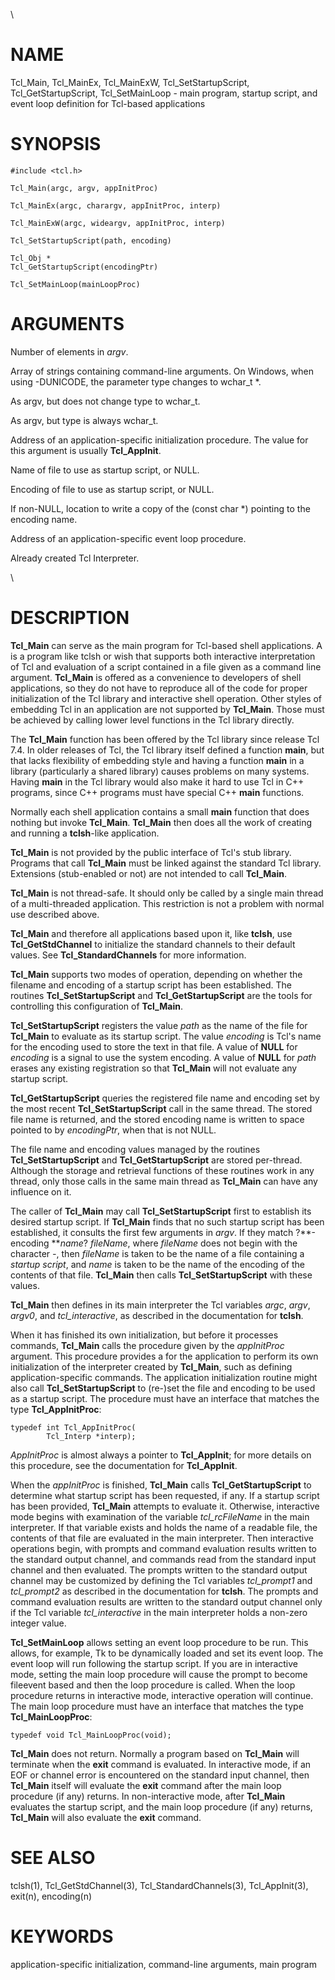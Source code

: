 \

# NAME

Tcl_Main, Tcl_MainEx, Tcl_MainExW, Tcl_SetStartupScript,
Tcl_GetStartupScript, Tcl_SetMainLoop - main program, startup script,
and event loop definition for Tcl-based applications

# SYNOPSIS

    #include <tcl.h>

    Tcl_Main(argc, argv, appInitProc)

    Tcl_MainEx(argc, charargv, appInitProc, interp)

    Tcl_MainExW(argc, wideargv, appInitProc, interp)

    Tcl_SetStartupScript(path, encoding)

    Tcl_Obj *
    Tcl_GetStartupScript(encodingPtr)

    Tcl_SetMainLoop(mainLoopProc)

# ARGUMENTS

Number of elements in *argv*.

Array of strings containing command-line arguments. On Windows, when
using -DUNICODE, the parameter type changes to wchar_t \*.

As argv, but does not change type to wchar_t.

As argv, but type is always wchar_t.

Address of an application-specific initialization procedure. The value
for this argument is usually **Tcl_AppInit**.

Name of file to use as startup script, or NULL.

Encoding of file to use as startup script, or NULL.

If non-NULL, location to write a copy of the (const char \*) pointing to
the encoding name.

Address of an application-specific event loop procedure.

Already created Tcl Interpreter.

\

# DESCRIPTION

**Tcl_Main** can serve as the main program for Tcl-based shell
applications. A is a program like tclsh or wish that supports both
interactive interpretation of Tcl and evaluation of a script contained
in a file given as a command line argument. **Tcl_Main** is offered as a
convenience to developers of shell applications, so they do not have to
reproduce all of the code for proper initialization of the Tcl library
and interactive shell operation. Other styles of embedding Tcl in an
application are not supported by **Tcl_Main**. Those must be achieved by
calling lower level functions in the Tcl library directly.

The **Tcl_Main** function has been offered by the Tcl library since
release Tcl 7.4. In older releases of Tcl, the Tcl library itself
defined a function **main**, but that lacks flexibility of embedding
style and having a function **main** in a library (particularly a shared
library) causes problems on many systems. Having **main** in the Tcl
library would also make it hard to use Tcl in C++ programs, since C++
programs must have special C++ **main** functions.

Normally each shell application contains a small **main** function that
does nothing but invoke **Tcl_Main**. **Tcl_Main** then does all the
work of creating and running a **tclsh**-like application.

**Tcl_Main** is not provided by the public interface of Tcl\'s stub
library. Programs that call **Tcl_Main** must be linked against the
standard Tcl library. Extensions (stub-enabled or not) are not intended
to call **Tcl_Main**.

**Tcl_Main** is not thread-safe. It should only be called by a single
main thread of a multi-threaded application. This restriction is not a
problem with normal use described above.

**Tcl_Main** and therefore all applications based upon it, like
**tclsh**, use **Tcl_GetStdChannel** to initialize the standard channels
to their default values. See **Tcl_StandardChannels** for more
information.

**Tcl_Main** supports two modes of operation, depending on whether the
filename and encoding of a startup script has been established. The
routines **Tcl_SetStartupScript** and **Tcl_GetStartupScript** are the
tools for controlling this configuration of **Tcl_Main**.

**Tcl_SetStartupScript** registers the value *path* as the name of the
file for **Tcl_Main** to evaluate as its startup script. The value
*encoding* is Tcl\'s name for the encoding used to store the text in
that file. A value of **NULL** for *encoding* is a signal to use the
system encoding. A value of **NULL** for *path* erases any existing
registration so that **Tcl_Main** will not evaluate any startup script.

**Tcl_GetStartupScript** queries the registered file name and encoding
set by the most recent **Tcl_SetStartupScript** call in the same thread.
The stored file name is returned, and the stored encoding name is
written to space pointed to by *encodingPtr*, when that is not NULL.

The file name and encoding values managed by the routines
**Tcl_SetStartupScript** and **Tcl_GetStartupScript** are stored
per-thread. Although the storage and retrieval functions of these
routines work in any thread, only those calls in the same main thread as
**Tcl_Main** can have any influence on it.

The caller of **Tcl_Main** may call **Tcl_SetStartupScript** first to
establish its desired startup script. If **Tcl_Main** finds that no such
startup script has been established, it consults the first few arguments
in *argv*. If they match ?**-encoding ***name*? *fileName*, where
*fileName* does not begin with the character *-*, then *fileName* is
taken to be the name of a file containing a *startup script*, and *name*
is taken to be the name of the encoding of the contents of that file.
**Tcl_Main** then calls **Tcl_SetStartupScript** with these values.

**Tcl_Main** then defines in its main interpreter the Tcl variables
*argc*, *argv*, *argv0*, and *tcl_interactive*, as described in the
documentation for **tclsh**.

When it has finished its own initialization, but before it processes
commands, **Tcl_Main** calls the procedure given by the *appInitProc*
argument. This procedure provides a for the application to perform its
own initialization of the interpreter created by **Tcl_Main**, such as
defining application-specific commands. The application initialization
routine might also call **Tcl_SetStartupScript** to (re-)set the file
and encoding to be used as a startup script. The procedure must have an
interface that matches the type **Tcl_AppInitProc**:

    typedef int Tcl_AppInitProc(
            Tcl_Interp *interp);

*AppInitProc* is almost always a pointer to **Tcl_AppInit**; for more
details on this procedure, see the documentation for **Tcl_AppInit**.

When the *appInitProc* is finished, **Tcl_Main** calls
**Tcl_GetStartupScript** to determine what startup script has been
requested, if any. If a startup script has been provided, **Tcl_Main**
attempts to evaluate it. Otherwise, interactive mode begins with
examination of the variable *tcl_rcFileName* in the main interpreter. If
that variable exists and holds the name of a readable file, the contents
of that file are evaluated in the main interpreter. Then interactive
operations begin, with prompts and command evaluation results written to
the standard output channel, and commands read from the standard input
channel and then evaluated. The prompts written to the standard output
channel may be customized by defining the Tcl variables *tcl_prompt1*
and *tcl_prompt2* as described in the documentation for **tclsh**. The
prompts and command evaluation results are written to the standard
output channel only if the Tcl variable *tcl_interactive* in the main
interpreter holds a non-zero integer value.

**Tcl_SetMainLoop** allows setting an event loop procedure to be run.
This allows, for example, Tk to be dynamically loaded and set its event
loop. The event loop will run following the startup script. If you are
in interactive mode, setting the main loop procedure will cause the
prompt to become fileevent based and then the loop procedure is called.
When the loop procedure returns in interactive mode, interactive
operation will continue. The main loop procedure must have an interface
that matches the type **Tcl_MainLoopProc**:

    typedef void Tcl_MainLoopProc(void);

**Tcl_Main** does not return. Normally a program based on **Tcl_Main**
will terminate when the **exit** command is evaluated. In interactive
mode, if an EOF or channel error is encountered on the standard input
channel, then **Tcl_Main** itself will evaluate the **exit** command
after the main loop procedure (if any) returns. In non-interactive mode,
after **Tcl_Main** evaluates the startup script, and the main loop
procedure (if any) returns, **Tcl_Main** will also evaluate the **exit**
command.

# SEE ALSO

tclsh(1), Tcl_GetStdChannel(3), Tcl_StandardChannels(3), Tcl_AppInit(3),
exit(n), encoding(n)

# KEYWORDS

application-specific initialization, command-line arguments, main
program
